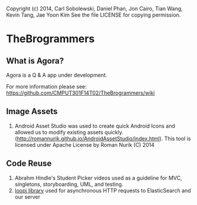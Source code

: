Copyright (c) 2014, Carl Sobolewski, Daniel Phan, Jon Cairo, Tian Wang, 
Kevin Tang, Jae Yoon Kim
See the file LICENSE for copying permission.

TheBrogrammers
==============

What is Agora?
--------------
Agora is a Q & A app under development.

For more information please see:
https://github.com/CMPUT301F14T02/TheBrogrammers/wiki

Image Assets
------------
1. Android Asset Studio was used to create quick Android Icons and allowed us to modify existing assets quickly. (http://romannurik.github.io/AndroidAssetStudio/index.html). This tool is licensed under Apache License by Roman Nurik (C) 2014

Code Reuse
----------
1. Abrahm Hindle's Student Picker videos used as a guideline for MVC, singletons, storyboarding, UML, and testing.
2. [loopj library](http://loopj.com/android-async-http/) used for asynchronous HTTP requests to ElasticSearch and our server
